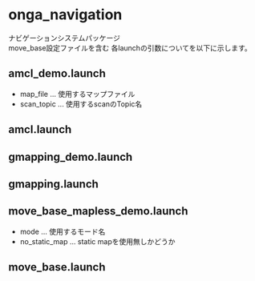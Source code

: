 # onga_navigation
ナビゲーションシステムパッケージ \
move_base設定ファイルを含む
各launchの引数についてを以下に示します。

## amcl_demo.launch
- map_file ... 使用するマップファイル
- scan_topic ... 使用するscanのTopic名

## amcl.launch

## gmapping_demo.launch

## gmapping.launch

## move_base_mapless_demo.launch
- mode ... 使用するモード名
- no_static_map ... static mapを使用無しかどうか

## move_base.launch